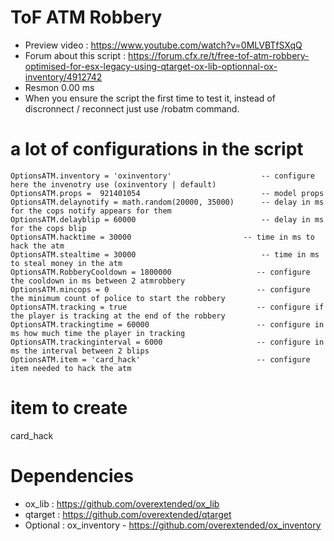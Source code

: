 # ToF ATM Robbery
- Preview video : https://www.youtube.com/watch?v=0MLVBTfSXqQ
- Forum about this script : https://forum.cfx.re/t/free-tof-atm-robbery-optimised-for-esx-legacy-using-qtarget-ox-lib-optionnal-ox-inventory/4912742
- Resmon 0.00 ms
- When you ensure the script the first time to test it, instead of discronnect / reconnect just use /robatm command.

# a lot of configurations in the script
```
OptionsATM.inventory = 'oxinventory'					-- configure here the invenotry use (oxinventory | default)
OptionsATM.props = 	921401054					        -- model props
OptionsATM.delaynotify = math.random(20000, 35000)	    -- delay in ms for the cops notify appears for them
OptionsATM.delayblip = 60000							-- delay in ms for the cops blip
OptionsATM.hacktime = 30000							-- time in ms to hack the atm
OptionsATM.stealtime = 30000							-- time in ms to steal money in the atm
OptionsATM.RobberyCooldown = 1800000                   -- configure the cooldown in ms between 2 atmrobbery  
OptionsATM.mincops = 0                                 -- configure the minimum count of police to start the robbery
OptionsATM.tracking = true                             -- configure if the player is tracking at the end of the robbery
OptionsATM.trackingtime = 60000                        -- configure in ms how much time the player in tracking
OptionsATM.trackinginterval = 6000                     -- configure in ms the interval between 2 blips
OptionsATM.item = 'card_hack'                          -- configure item needed to hack the atm
```

# item to create

card_hack

# Dependencies

- ox_lib : https://github.com/overextended/ox_lib
- qtarget : https://github.com/overextended/qtarget
- Optional : ox_inventory - https://github.com/overextended/ox_inventory

